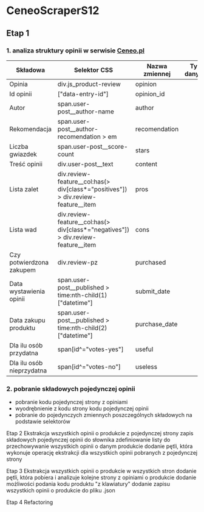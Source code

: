 # CeneoScraperS12
## Etap 1
### 1. analiza struktury opinii w serwisie [Ceneo.pl](https://www.ceneo.pl)

|Składowa|Selektor CSS|Nazwa zmiennej|Typ danych|
|--------|------------|--------------|----------|
|Opinia|div.js_product-review|opinion||
|Id opinii|["data-entry-id"]|opinion_id||
|Autor|span.user-post__author-name|author||
|Rekomendacja|span.user-post__author-recomendation > em|recomendation||
|Liczba gwiazdek|span.user-post__score-count|stars||
|Treść opinii|div.user-post__text|content||
|Lista zalet|div.review-feature__col:has(> div[class*="positives"]) > div.review-feature__item|pros||
|Lista wad|div.review-feature__col:has(> div[class*="negatives"]) > div.review-feature__item|cons||
|Czy potwierdzona zakupem|div.review-pz|purchased||
|Data wystawienia opinii|span.user-post__published > time:nth-child(1)["datetime"]|submit_date||
|Data zakupu produktu|span.user-post__published > time:nth-child(2)["datetime"]|purchase_date||
|Dla ilu osób przydatna|span[id^="votes-yes"]|useful||
|Dla ilu osób nieprzydatna|span[id^="votes-no"]|useless||

### 2. pobranie składowych pojedynczej opinii
- pobranie kodu pojedynczej strony z opiniami
- wyodrębnienie z kodu strony kodu pojedynczej opinii
- pobranie do pojedynczych zmiennych poszczególnych składowych na podstawie selektorów

Etap 2 Ekstrakcja wszystkich opinii o produkcie z pojedynczej strony
zapis składowych pojedynczej opinii do słownika
zdefiniowanie listy do przechowywanie wszystkich opinii o danym produkcie
dodanie pętli, która wykonuje operację ekstrakcji dla wszystkich opinii pobranych z pojedynczej strony

Etap 3 Ekstrakcja wszystkich opinii o produkcie w wszystkich stron
dodanie pętli, która pobiera i analizuje kolejne strony z opiniami o produkcie
dodanie możliwości podania kodu produktu "z klawiatury"
dodanie zapisu wszystkich opinii o produkcie do pliku .json

Etap 4 Refactoring